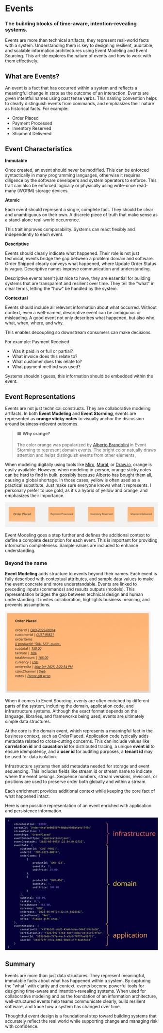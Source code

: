 # Events

### The building blocks of time-aware, intention-revealing systems.

Events are more than technical artifacts, they represent real-world facts with a system. Understanding them is key to designing resilient, auditable, and scalable information architectures using Event Modeling and Event Sourcing. This article explores the nature of events and how to work with them effectively.

## What are Events?

An event is a fact that has occurred within a system and reflects a meaningful change in state as the outcome of an interaction. Events are given intentful names using past tense verbs. This naming convention helps to clearly distinguish events from commands, and emphasizes their nature as historical facts. For example:

- Order Placed
- Payment Processed
- Inventory Reserved
- Shipment Delivered

## Event Characteristics

**Immutable**

Once created, an event should never be modified. This can be enforced syntactically in many programming languages, otherwise it requires diligence by the software developers and system operators to enforce. This trait can also be enforced logically or physically using write-once read-many (WORM) storage devices.

**Atomic**

Each event should represent a single, complete fact. They should be clear and unambiguous on their own. A discrete piece of truth that make sense as a stand-alone real-world occurrence.

This trait improves composability. Systems can react flexibly and independently to each event.

**Descriptive**

Events should clearly indicate what happened. Their role is not just technical, events bridge the gap between a problem domain and software. Order Shipped clearly conveys what happened, where Update Order Status is vague. Descriptive names improve communication and understanding. 

Descriptive events aren't just nice to have, they are essential for building systems that are transparent and resilient over time. They tell the "what" in clear terms, letting the "how" be handled by the system.

**Contextual**

Events should include all relevant information about what occurred. Without context, even a well-named, descriptive event can be ambiguous or misleading. A good event not only describes what happened, but also who, what, when, where, and why. 

This enables decoupling so downstream consumers can make decisions.

For example: Payment Received

- Was it paid in or full or partial?
- What invoice does this relate to?
- What customer does this relate to?
- What payment method was used?

Systems shouldn't guess, this information should be embedded within the event.

## Event Representations

Events are not just technical constructs. They are collaborative modeling artifacts. In both **Event Modeling** and **Event Storming**, events are represented as **orange sticky notes** to visually anchor the discussion around business-relevent outcomes.

> 🟧 **Why orange?** 
>
> The color orange was popularized by [Alberto Brandolini](https://www.linkedin.com/in/brando/) in Event Storming to represent domain events. The bright color natually draws attention and helps distinguish events from other elements.

When modeling digitally using tools like [Miro](https://miro.com/), [Mural](https://www.mural.co/), or [Draw.io](https://draw.io), orange is easily available. However, when modeling in-person, orange sticky notes can be hard to find in bulk, possibly because Alberto has bought them all, causing a global shortage. In those cases, yellow is often used as a practical substitute. Just make sure everyone knows what it represents. I personally prefer to use gold, as it's a hybrid of yellow and orange, and emphasizes their importance.

![Event Sticky Notes](./event-modeling-event-rep.jpg)

Event Modeling goes a step further and defines the additional context to define a complete description for each event. This is important for providing information completeness. Sample values are included to enhance understanding.

### Beyond the name

**Event Modeling** adds structure to events beyond their names. Each event is fully described with contextual attributes, and sample data values to make the event concrete and more understandable. Events are linked to preceding inputs (commands) and results outputs (models). This representation bridges the gap between technical design and human understanding. It invites collaboration, highlights business meaning, and prevents assumptions.

<img alt="Detailed event with attributes and example values." src="./event-modeling-event-detailed.jpg" width="480">

When it comes to Event Sourcing, events are often enriched by different parts of the system, including the domain, application code, and infrastructure systems. Although the exact format depends on the language, libraries, and frameworks being used, events are ultimately simple data structures.

At the core is the domain event, which represents a meaningful fact in the business context, such as OrderPlaced. Application code typically adds metadata related to cross-cutting concerns. This can include values like **correlation id** and **causation id** for distributed tracing, a unique **event id** to ensure idempotency, and a **user id** for auditing purposes, a **tenant id** may be used for data isolation.

Infrastructure systems then add metadata needed for storage and event sequencing. This includes fields like stream id or stream name to indicate where the event belongs. Sequence numbers, stream versions, revisions, or positions are used to preserve order both globally and within a stream.

Each enrichment provides additional context while keeping the core fact of what happened intact.

Here is one possible representation of an event enriched with application and persistence information.

<img alt="Event Structure Representation]" src="./event-rep-json.jpg" width="640">

## Summary

Events are more than just data structures. They represent meaningful, immutable facts about what has happened within a system. By capturing the "what" with clarity and context, events become powerful tools for designing time-aware and intention-revealing systems. When used for collaborative modeling and as the foundation of an information architecture, well-structured events help teams communicate clearly, build resilient software, and trace how a system has changed over time.

Thoughtful event design is a foundational step toward building systems that accurately reflect the real world while supporting change and managing risk with confidence.
